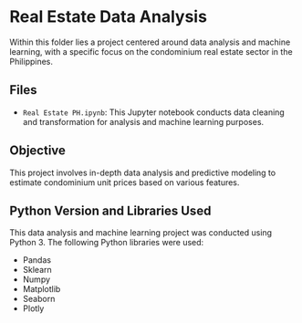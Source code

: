 # Real Estate Data Analysis

Within this folder lies a project centered around data analysis and machine learning, with a specific focus on the condominium real estate sector in the Philippines.
## Files

- `Real Estate PH.ipynb`: This Jupyter notebook conducts data cleaning and transformation for analysis and machine learning purposes.

## Objective

This project involves in-depth data analysis and predictive modeling to estimate condominium unit prices based on various features.

## Python Version and Libraries Used

This data analysis and machine learning project was conducted using Python 3. The following Python libraries were used:

- Pandas
- Sklearn
- Numpy
- Matplotlib
- Seaborn
- Plotly
